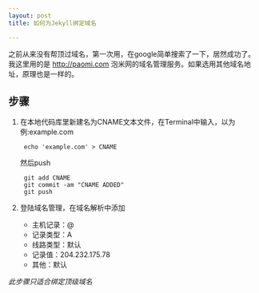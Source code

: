 ```yaml
---
layout: post
title: 如何为Jekyll绑定域名  

---
```

  
之前从来没有帮顶过域名，第一次用，在google简单搜索了一下，居然成功了。
我这里用的是 http://paomi.com 泡米网的域名管理服务。如果选用其他域名地址，原理也是一样的。  
  
## 步骤 
1. 在本地代码库里新建名为CNAME文本文件，在Terminal中输入，以为例:example.com      

		echo 'example.com' > CNAME  
	然后push    

		git add CNAME
		git commit -am "CNAME ADDED"  
		git push  

2. 登陆域名管理，在域名解析中添加  
	  
	- 主机记录：@
	- 记录类型：A
	- 线路类型：默认
	- 记录值：204.232.175.78
	- 其他：默认


*此步骤只适合绑定顶级域名*